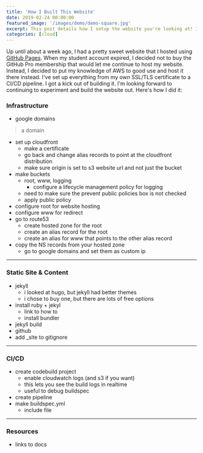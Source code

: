 ```yaml
---
title: 'How I Built This Website'
date: 2019-02-24 00:00:00
featured_image: '/images/demo/demo-square.jpg'
excerpt: This post details how I setup the website you're looking at! It includes topics like domain registration, DNS, AWS S3 static website hosting, and setting up a CICD pipeline.
categories: [cloud]
---
```


Up until about a week ago, I had a pretty sweet website that I hosted using [GitHub Pages](https://pages.github.com/). When my student account expired, I decided not to buy the GitHub Pro membership that would let me continue to host my website. Instead, I decided to put my knowledge of AWS to good use and host it there instead. I've set up everything from my own SSL/TLS certificate to a CI/CD pipeline. I got a kick out of building it. I'm looking forward to continuing to experiment and build the website out. Here's how I did it:

### Infrastructure
* google domains  
> a domain
* set up cloudfront
  * make a certificate
  * go back and change alias records to point at the cloudfront distribution
  * make sure origin is set to s3 website url and not just the bucket
* make buckets
  * root, www, logging
    * configure a lifecycle management policy for logging
  * need to make sure the prevent public policies box is not checked
  * apply public policy
* configure root for website hosting
* configure www for redirect
* go to route53
  * create hosted zone for the root
  * create an alias record for the root
  * create an alias for www that points to the other alias record
* copy the NS records from your hosted zone
  * go to google domains and set them as custom ip


---

### Static Site & Content
* jekyll
  * i looked at hugo, but jekyll had better themes
  * i chose to buy one, but there are lots of free options
* install ruby + jekyl
  * link to how to
  * install bundler
* jekyll build
* github
* add _site to gitignore

---

### CI/CD 
* create codebuild project
  * enable cloudwatch logs (and s3 if you want)
  * this lets you see the build logs in realtime
  * useful to debug buildspec
* create pipeline
* make buildspec.yml
  * include file

---

### Resources
* links to docs